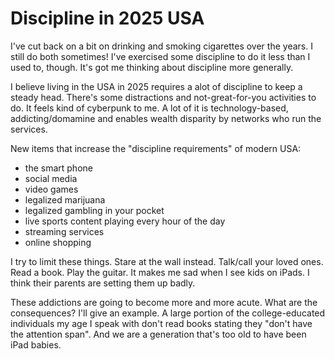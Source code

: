 # Discipline in 2025 USA

I've cut back on a bit on drinking and smoking cigarettes over the years. I still do both sometimes! I've exercised some discipline to do it less than I used to, though. It's got me thinking about discipline more generally.

I believe living in the USA in 2025 requires a alot of discipline to keep a steady head. There's some distractions and not-great-for-you activities to do. It feels kind of cyberpunk to me. A lot of it is technology-based, addicting/domamine and enables wealth disparity by networks who run the services.

New items that increase the "discipline requirements" of modern USA:

- the smart phone
- social media
- video games
- legalized marijuana
- legalized gambling in your pocket
- live sports content playing every hour of the day
- streaming services
- online shopping

I try to limit these things. Stare at the wall instead. Talk/call your loved ones. Read a book. Play the guitar. It makes me sad when I see kids on iPads. I think their parents are setting them up badly.

These addictions are going to become more and more acute. What are the consequences? I'll give an example. A large portion of the college-educated individuals my age I speak with don't read books stating they "don't have the attention span". And we are a generation that's too old to have been iPad babies.
